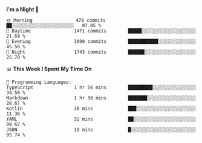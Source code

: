 <!--START_SECTION:waka-->
**I'm a Night 🦉** 

```text
🌞 Morning                478 commits         ██░░░░░░░░░░░░░░░░░░░░░░░   07.05 % 
🌆 Daytime                1471 commits        █████░░░░░░░░░░░░░░░░░░░░   21.69 % 
🌃 Evening                3090 commits        ███████████░░░░░░░░░░░░░░   45.56 % 
🌙 Night                  1743 commits        ██████░░░░░░░░░░░░░░░░░░░   25.70 % 
```


📊 **This Week I Spent My Time On** 

```text
💬 Programming Languages: 
TypeScript               1 hr 56 mins        █████████░░░░░░░░░░░░░░░░   34.50 % 
Markdown                 1 hr 36 mins        ███████░░░░░░░░░░░░░░░░░░   28.67 % 
Kotlin                   38 mins             ███░░░░░░░░░░░░░░░░░░░░░░   11.36 % 
YAML                     32 mins             ██░░░░░░░░░░░░░░░░░░░░░░░   09.67 % 
JSON                     19 mins             █░░░░░░░░░░░░░░░░░░░░░░░░   05.74 % 
```


<!--END_SECTION:waka-->
